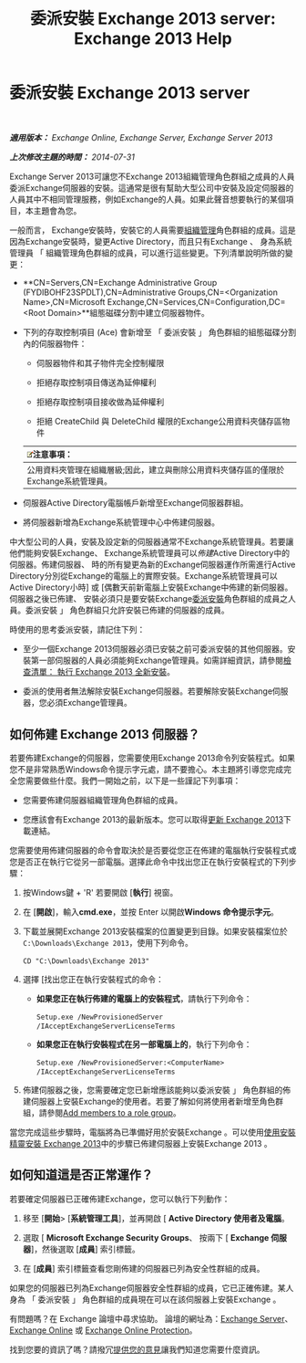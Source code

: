 ﻿---
title: '委派安裝 Exchange 2013 server: Exchange 2013 Help'
TOCTitle: 委派安裝 Exchange 2013 server
ms:assetid: f2fc8680-0c7c-4a29-b8f5-d77404fec280
ms:mtpsurl: https://technet.microsoft.com/zh-tw/library/Bb201741(v=EXCHG.150)
ms:contentKeyID: 62615189
ms.date: 05/21/2018
mtps_version: v=EXCHG.150
ms.translationtype: MT
---

# 委派安裝 Exchange 2013 server

 

_**適用版本：** Exchange Online, Exchange Server, Exchange Server 2013_

_**上次修改主題的時間：** 2014-07-31_

Exchange Server 2013可讓您不Exchange 2013組織管理角色群組之成員的人員委派Exchange伺服器的安裝。這通常是很有幫助大型公司中安裝及設定伺服器的人員其中不相同管理服務，例如Exchange的人員。如果此聲音想要執行的某個項目，本主題會為您。

一般而言， Exchange安裝時，安裝它的人員需要[組織管理](organization-management-exchange-2013-help.md)角色群組的成員。這是因為Exchange安裝時，變更Active Directory，而且只有Exchange 、 身為系統管理員 「 組織管理角色群組的成員，可以進行這些變更。下列清單說明所做的變更：

  - **CN=Servers,CN=Exchange Administrative Group (FYDIBOHF23SPDLT),CN=Administrative Groups,CN=\<Organization Name\>,CN=Microsoft Exchange,CN=Services,CN=Configuration,DC=\<Root Domain\>**組態磁碟分割中建立伺服器物件。

  - 下列的存取控制項目 (Ace) 會新增至 「 委派安裝 」 角色群組的組態磁碟分割內的伺服器物件：
    
      - 伺服器物件和其子物件完全控制權限
    
      - 拒絕存取控制項目傳送為延伸權利
    
      - 拒絕存取控制項目接收做為延伸權利
    
      - 拒絕 CreateChild 與 DeleteChild 權限的Exchange公用資料夾儲存區物件
    
    <table>
    <thead>
    <tr class="header">
    <th><img src="images/Bb124558.note(EXCHG.150).gif" title="注意事項" alt="注意事項" />注意事項：</th>
    </tr>
    </thead>
    <tbody>
    <tr class="odd">
    <td>公用資料夾管理在組織層級;因此，建立與刪除公用資料夾儲存區的僅限於Exchange系統管理員。</td>
    </tr>
    </tbody>
    </table>


  - 伺服器Active Directory電腦帳戶新增至Exchange伺服器群組。

  - 將伺服器新增為Exchange系統管理中心中佈建伺服器。

中大型公司的人員，安裝及設定新的伺服器通常不Exchange系統管理員。若要讓他們能夠安裝Exchange、 Exchange系統管理員可以*佈建*Active Directory中的伺服器。佈建伺服器、 時的所有變更為新的Exchange伺服器運作所需進行Active Directory分別從Exchange的電腦上的實際安裝。Exchange系統管理員可以Active Directory小時\] 或 \[偶數天前新電腦上安裝Exchange中佈建的新伺服器。伺服器之後已佈建、 安裝必須只是要安裝Exchange[委派安裝](delegated-setup-exchange-2013-help.md)角色群組的成員之人員。委派安裝 」 角色群組只允許安裝已佈建的伺服器的成員。

時使用的思考委派安裝，請記住下列：

  - 至少一個Exchange 2013伺服器必須已安裝之前可委派安裝的其他伺服器。安裝第一部伺服器的人員必須能夠Exchange管理員。如需詳細資訊，請參閱[檢查清單： 執行 Exchange 2013 全新安裝](checklist-perform-a-new-installation-of-exchange-2013-exchange-2013-help.md)。

  - 委派的使用者無法解除安裝Exchange伺服器。若要解除安裝Exchange伺服器，您必須Exchange管理員。

## 如何佈建 Exchange 2013 伺服器？

若要佈建Exchange的伺服器，您需要使用Exchange 2013命令列安裝程式。如果您不是非常熟悉Windows命令提示字元處，請不要擔心。本主題將引導您完成完全您需要做些什麼。我們一開始之前，以下是一些謹記下列事項：

  - 您需要佈建伺服器組織管理角色群組的成員。

  - 您應該會有Exchange 2013的最新版本。您可以取得[更新 Exchange 2013](updates-for-exchange-2013-exchange-2013-help.md)下載連結。

您需要使用佈建伺服器的命令會取決於是否要從您正在佈建的電腦執行安裝程式或您是否正在執行它從另一部電腦。選擇此命令中找出您正在執行安裝程式的下列步驟：

1.  按Windows鍵 + 'R' 若要開啟 \[**執行**\] 視窗。

2.  在 \[**開啟**\]，輸入**cmd.exe**，並按 Enter 以開啟**Windows 命令提示字元**。

3.  下載並展開Exchange 2013安裝檔案的位置變更到目錄。如果安裝檔案位於`C:\Downloads\Exchange 2013`，使用下列命令。
    
        CD "C:\Downloads\Exchange 2013"

4.  選擇 \[找出您正在執行安裝程式的命令：
    
      - **如果您正在執行佈建的電腦上的安裝程式**，請執行下列命令：
        
            Setup.exe /NewProvisionedServer /IAcceptExchangeServerLicenseTerms
    
      - **如果您正在執行安裝程式在另一部電腦上的**，執行下列命令：
        
            Setup.exe /NewProvisionedServer:<ComputerName> /IAcceptExchangeServerLicenseTerms

5.  佈建伺服器之後，您需要確定您已新增應該能夠以委派安裝 」 角色群組的佈建伺服器上安裝Exchange的使用者。若要了解如何將使用者新增至角色群組，請參閱[Add members to a role group](manage-role-group-members-exchange-2013-help.md)。

當您完成這些步驟時，電腦將為已準備好用於安裝Exchange 。可以使用[使用安裝精靈安裝 Exchange 2013](install-exchange-2013-using-the-setup-wizard-exchange-2013-help.md)中的步驟已佈建伺服器上安裝Exchange 2013 。

## 如何知道這是否正常運作？

若要確定伺服器已正確佈建Exchange，您可以執行下列動作：

1.  移至 \[**開始**\> \[**系統管理工具**\]，並再開啟 \[ **Active Directory 使用者及電腦**。

2.  選取 \[ **Microsoft Exchange Security Groups**、 按兩下 \[ **Exchange 伺服器**\]，然後選取 \[**成員**\] 索引標籤。

3.  在 \[**成員**\] 索引標籤查看您剛佈建的伺服器已列為安全性群組的成員。

如果您的伺服器已列為Exchange伺服器安全性群組的成員，它已正確佈建。某人身為 「 委派安裝 」 角色群組的成員現在可以在該伺服器上安裝Exchange 。

有問題嗎？在 Exchange 論壇中尋求協助。 論壇的網址為：[Exchange Server](https://go.microsoft.com/fwlink/p/?linkid=60612)、 [Exchange Online](https://go.microsoft.com/fwlink/p/?linkid=267542) 或 [Exchange Online Protection](https://go.microsoft.com/fwlink/p/?linkid=285351)。

找到您要的資訊了嗎？請撥冗[提供您的意見](mailto:exsetuphelpfeedback@microsoft.com?subject=exchange%202013%20setup%20help%20feedbac)讓我們知道您需要什麼資訊。

